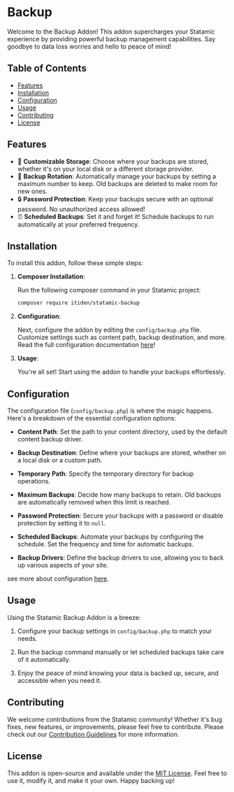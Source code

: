 # Backup

Welcome to the Backup Addon! This addon supercharges your Statamic experience by providing powerful backup management capabilities. Say goodbye to data loss worries and hello to peace of mind!

## Table of Contents

- [Features](#features)
- [Installation](#installation)
- [Configuration](#configuration)
- [Usage](#usage)
- [Contributing](#contributing)
- [License](#license)

## Features

- 📂 **Customizable Storage**: Choose where your backups are stored, whether it's on your local disk or a different storage provider.
- 🔄 **Backup Rotation**: Automatically manage your backups by setting a maximum number to keep. Old backups are deleted to make room for new ones.
- 🔒 **Password Protection**: Keep your backups secure with an optional password. No unauthorized access allowed!
- ⏰ **Scheduled Backups**: Set it and forget it! Schedule backups to run automatically at your preferred frequency.

## Installation

To install this addon, follow these simple steps:

1. **Composer Installation**:

   Run the following composer command in your Statamic project:

   ```bash
   composer require itiden/statamic-backup
   ```

2. **Configuration**:

   Next, configure the addon by editing the `config/backup.php` file. Customize settings such as content path, backup destination, and more. Read the full configuration documentation [here](docs/configuration.md)!

3. **Usage**:

   You're all set! Start using the addon to handle your backups effortlessly.

## Configuration

The configuration file (`config/backup.php`) is where the magic happens. Here's a breakdown of the essential configuration options:

- **Content Path**: Set the path to your content directory, used by the default content backup driver.

- **Backup Destination**: Define where your backups are stored, whether on a local disk or a custom path.

- **Temporary Path**: Specify the temporary directory for backup operations.

- **Maximum Backups**: Decide how many backups to retain. Old backups are automatically removed when this limit is reached.

- **Password Protection**: Secure your backups with a password or disable protection by setting it to `null`.

- **Scheduled Backups**: Automate your backups by configuring the schedule. Set the frequency and time for automatic backups.

- **Backup Drivers**: Define the backup drivers to use, allowing you to back up various aspects of your site.

see more about configuration [here](docs/configuration.md).

## Usage

Using the Statamic Backup Addon is a breeze:

1. Configure your backup settings in `config/backup.php` to match your needs.

2. Run the backup command manually or let scheduled backups take care of it automatically.

3. Enjoy the peace of mind knowing your data is backed up, secure, and accessible when you need it.

## Contributing

We welcome contributions from the Statamic community! Whether it's bug fixes, new features, or improvements, please feel free to contribute. Please check out our [Contribution Guidelines](CONTRIBUTING.md) for more information.

## License

This addon is open-source and available under the [MIT License](LICENSE). Feel free to use it, modify it, and make it your own. Happy backing up!
